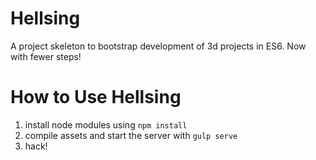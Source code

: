 # Hellsing
A project skeleton to bootstrap development of 3d projects in ES6. Now with fewer steps!

# How to Use Hellsing
1. install node modules using `npm install`
2. compile assets and start the server with `gulp serve`
3. hack!
